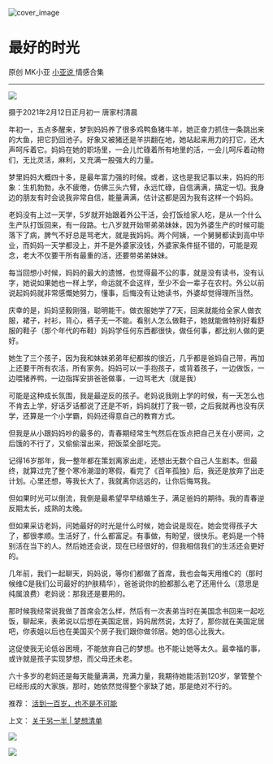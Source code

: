 ![cover_image](https://mmbiz.qlogo.cn/mmbiz_jpg/A8SKDch4cJGW7xGibjO6yDe5kz5icIKPFYPKat10e36oexAxOn6KXtPV7icgc67CwzMaSic4f0vXW1skyJDwX3OzlQ/0?wx_fmt=jpeg)

#  最好的时光

原创  MK小亚  [ 小亚说 ](https://mp.weixin.qq.com/mp/appmsgalbum?__biz=MzUxNDAwNTk0MQ==&action=getalbum&album_id=1708248415014289409#wechat_redirect) 情感合集

__ _ _ _ _

  

![](https://mmbiz.qpic.cn/mmbiz_jpg/A8SKDch4cJGW7xGibjO6yDe5kz5icIKPFYkOjvesO4082ALesiceQUX4tIUx43bm83wY5xxCu5WlY2hxjqa3pjZLg/640?wx_fmt=jpeg)

摄于2021年2月12日正月初一 唐家村清晨

  

年初一，五点多醒来，梦到妈妈养了很多鸡鸭鱼猪牛羊，她正奋力抓住一条跳出来的大鱼，把它扔回池子。好象又被猪还是羊拱翻在地，她站起来用力的打它，还大声呵斥着它。妈妈在她的职场里，一会儿忙碌着所有地里的活，一会儿呵斥着动物们，无比灵活，麻利，又充满一股强大的力量。

  

梦里妈妈大概四十多，是最年富力强的时候。或者，这也是我记事以来，妈妈的形象：生机勃勃，永不疲倦，仿佛三头六臂，永远忙碌，自信满满，搞定一切。我身边的朋友有时会说我非常自信，能量满满，估计这都是因为我有这样一个妈妈。

  

老妈没有上过一天学，5岁就开始跟着外公干活，会打饭给家人吃，是从一个什么生产队打饭回来，有一段路。七八岁就开始带弟弟妹妹，因为外婆生产的时候可能落下了病，脾气不好总是骂老大，就是我妈妈。两个阿姨，一个舅舅都读到高中毕业，而妈妈一天学都没上，并不是外婆家没钱，外婆家条件挺不错的，可能是观念，老大不仅要干所有最重的活，还要带弟弟妹妹。

  

每当回想小时候，妈妈的最大的遗憾，也觉得最不公的事，就是没有读书，没有认字，她说如果她也一样上学，命运就不会这样，至少不会一辈子在农村。外公以前说起妈妈就非常感慨她努力，懂事，后悔没有让她读书，外婆却觉得理所当然。

  

庆幸的是，妈妈坚毅刚强，聪明能干。做衣服她学了7天，回来就能给全家人做衣服，裙子，衬衫，背心，裤子无一不能。看别人怎么做鞋子，她就能做特别好看舒服的鞋子（那个年代的布鞋）妈妈学任何东西都很快，做任何事，都比别人做的更好。

  

她生了三个孩子，因为我和妹妹弟弟年纪都挨的很近，几乎都是爸妈自己带，再加上还要干所有农活，所有家务。妈妈可以一手抱孩子，或背着孩子，一边做饭，一边喂猪养鸭，一边指挥安排爸爸做事，一边骂老大（就是我）

可能是这种成长氛围，我是最逆反的孩子。老妈说我刚上学的时候，有一天怎么也不肯去上学，好话歹话都说了还是不听，妈妈就打了我一顿，之后我就再也没有厌学，还算是一个小学霸，妈妈还得意自己的教育方式。

  

但我是从小跟妈妈吵的最多的，青春期经常生气然后在饭点把自己关在小房间，之后饿的不行了，又偷偷溜出来，把饭菜全部吃完。

  

记得16岁那年，我一整年都在策划离家出走，还想出无数个自己人生剧本。但最终，就算过完了整个寒冷潮湿的寒假，看完了《百年孤独》后，我还是放弃了出走计划。心里还想，等我长大了，我就离你远远的，让你后悔骂我。

但如果时光可以倒流，我倒是最希望早早结婚生子，满足爸妈的期待。我的青春逆反期太长，成熟的太晚。

  

但如果采访老妈，问她最好的时光是什么时候，她会说是现在。她会觉得孩子大了，都很孝顺。生活好了，什么都富足。有事做，有盼望，很快乐。老妈是一个特别活在当下的人。然后她还会说，现在已经很好的，但我相信我们的生活还会更好的。

  

几年前，我们一起聊天，妈妈说，等你们都做了首席，我也会每天用维C的（那时候维C是我们公司最好的护肤精华），爸爸说你的脸都那么老了还用什么（意思是纯属浪费）老妈说：那我还是要用的。

  

那时候我经常说我做了首席会怎么样，然后有一次表弟当时在美国念书回来一起吃饭，聊起来，表弟说以后想在美国定居，妈妈居然说，太好了，那你就在美国定居吧，你表姐以后也在美国买个房子我们跟你做邻居。她的信心比我大。

  

这促使我无论低谷困境，不能放弃自己的梦想。也不能让她等太久。最幸福的事，或许就是孩子实现梦想，而父母还未老。

  

六十多岁的老妈还是每天能量满满，充满力量，我期待她能活到120岁，掌管整个已经形成的大家族，那时，她依然觉得整个家缺了她，那是绝对不行的。

  

推荐： [ 活到一百岁，也不是不可能
](http://mp.weixin.qq.com/s?__biz=MzUxNDAwNTk0MQ==&mid=2247483704&idx=1&sn=dfbbe1321750ce81b34879745eea796b&chksm=f94dcfe2ce3a46f4d523630b552fa2c792af6b85392f0f7001b73b2629da0756981ddc719b0c&scene=21#wechat_redirect)  

上文： [ 关于另一半 | 梦想清单
](https://mp.weixin.qq.com/s?__biz=MzUxNDAwNTk0MQ==&mid=2247483894&idx=1&sn=25f8a0e9bd3f96dafb093d9d0ed82e96&chksm=f94dcf2cce3a463aa779edecf27544e4fa935148456d1972fd2cb3c87cb8a654833652d94f56&token=1279964396&lang=zh_CN&scene=21#wechat_redirect)

![](https://mmbiz.qpic.cn/mmbiz_gif/b96CibCt70iaZ7Bia3Wm91cEuWhERXfCYjTia9tf7aMjVBNRETSa2NpGjCV6tyNvgCLos8LBgwEgxcwaIw8zdOsG7A/640?wx_fmt=gif)

![](https://mmbiz.qpic.cn/mmbiz_jpg/A8SKDch4cJEicCnqTxiatgGquhIicZ1wJ1Dth5YOOzoYV7U4N3HmiaO0vVAzjOpBVdtF0gnL632Fc7HqiaDmgveQDEw/640?wx_fmt=jpeg)
